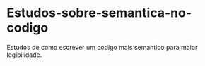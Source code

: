 # Estudos-sobre-semantica-no-codigo
Estudos de como escrever um codigo mais semantico para maior legibilidade.
